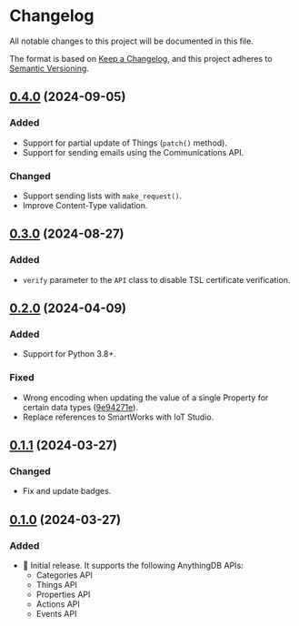 # Changelog

All notable changes to this project will be documented in this file.

The format is based on [Keep a Changelog](https://keepachangelog.com/en/1.0.0/),
and this project adheres to [Semantic Versioning](https://semver.org/spec/v2.0.0.html).

## [0.4.0](https://github.com/altairengineering/iots-python/tree/v0.3.0) (2024-09-05)

### Added

- Support for partial update of Things (`patch()` method).
- Support for sending emails using the Communications API.

### Changed

- Support sending lists with `make_request()`.
- Improve Content-Type validation.

## [0.3.0](https://github.com/altairengineering/iots-python/tree/v0.3.0) (2024-08-27)

### Added

- `verify` parameter to the `API` class to disable TSL certificate verification.

## [0.2.0](https://github.com/altairengineering/iots-python/tree/v0.2.0) (2024-04-09)

### Added

- Support for Python 3.8+.

### Fixed

- Wrong encoding when updating the value of a single Property for certain data
  types ([9e94271e](https://github.com/altairengineering/iots-python/commit/9e94271e)).
- Replace references to SmartWorks with IoT Studio.

## [0.1.1](https://github.com/altairengineering/iots-python/tree/v0.1.1) (2024-03-27)

### Changed

- Fix and update badges.

## [0.1.0](https://github.com/altairengineering/iots-python/tree/v0.1.0) (2024-03-27)

### Added

- 🚀 Initial release. It supports the following AnythingDB APIs:
  - Categories API
  - Things API
  - Properties API
  - Actions API
  - Events API
